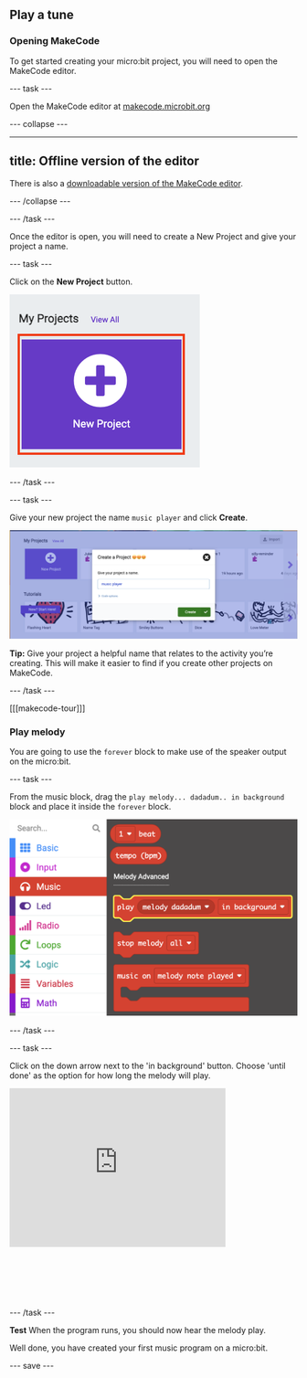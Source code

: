 ## Play a tune

### Opening MakeCode

To get started creating your micro:bit project, you will need to open the MakeCode editor.

--- task ---

Open the MakeCode editor at [makecode.microbit.org](https://makecode.microbit.org)

--- collapse ---

---
title: Offline version of the editor
---

There is also a [downloadable version of the MakeCode editor](https://makecode.microbit.org/offline-app).

--- /collapse ---

--- /task ---

Once the editor is open, you will need to create a New Project and give your project a name. 

--- task ---

Click on the **New Project** button.

![The new project button inside of MakeCode.](images/new-project-button.png)

--- /task ---

--- task ---

Give your new project the name `music player` and click **Create**.

![The name 'music player' written in the New Project dialogue box.](images/music-player.png)

**Tip:** Give your project a helpful name that relates to the activity you’re creating. This will make it easier to find if you create other projects on MakeCode.

--- /task ---

[[[makecode-tour]]]

### Play melody


You are going to use the `forever` block to make use of the speaker output on the micro:bit.

--- task ---

From the music block, drag the `play melody... dadadum.. in background` block and place it inside the `forever` block.

![The Music block menu, open with the "play melody' button highlighted](images/play-melody.png)

--- /task ---

--- task ---

Click on the down arrow next to the 'in background' button. Choose 'until done' as the option for how long the melody will play.

<div style="position:relative;height:calc(300px + 5em);width:100%;overflow:hidden;"><iframe style="position:relative;top:0;left:0;width:75%;height:75%;" src="https://makecode.microbit.org/---codeembed#pub:_Tr00PpKK07YM" allowfullscreen="allowfullscreen" frameborder="0" sandbox="allow-scripts allow-same-origin"></iframe></div>

--- /task ---

**Test** When the program runs, you should now hear the melody play. 

Well done, you have created your first music program on a micro:bit.

--- save ---